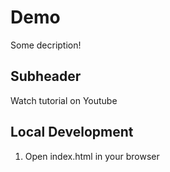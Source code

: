 # Demo 

Some decription!

## Subheader

Watch tutorial on Youtube


## Local Development

1. Open index.html in your browser 